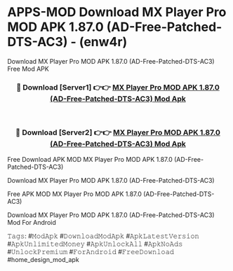 # APPS-MOD Download MX Player Pro MOD APK 1.87.0 (AD-Free-Patched-DTS-AC3) - (enw4r)
Download MX Player Pro MOD APK 1.87.0 (AD-Free-Patched-DTS-AC3) Free Mod APK

<div align="center">
<h3>🔴 Download [Server1] 👉👉 <a href="https://apk-comot.site?title=MX_Player_Pro_MOD_APK_1.87.0_(AD-Free-Patched-DTS-AC3)">MX Player Pro MOD APK 1.87.0 (AD-Free-Patched-DTS-AC3) Mod Apk</a></h3><br>

<h3>🔴 Download [Server2] 👉👉 <a href="https://apk-comot.site?title=MX_Player_Pro_MOD_APK_1.87.0_(AD-Free-Patched-DTS-AC3)">MX Player Pro MOD APK 1.87.0 (AD-Free-Patched-DTS-AC3) Mod Apk</a></h3>
</div>


Free Download APK MOD MX Player Pro MOD APK 1.87.0 (AD-Free-Patched-DTS-AC3)

Download MX Player Pro MOD APK 1.87.0 (AD-Free-Patched-DTS-AC3) 

Free APK MOD MX Player Pro MOD APK 1.87.0 (AD-Free-Patched-DTS-AC3) 

Download MX Player Pro MOD APK 1.87.0 (AD-Free-Patched-DTS-AC3) Mod For Android

𝚃𝚊𝚐𝚜: #𝙼𝚘𝚍𝙰𝚙𝚔 #𝙳𝚘𝚠𝚗𝚕𝚘𝚊𝚍𝙼𝚘𝚍𝙰𝚙𝚔 #𝙰𝚙𝚔𝙻𝚊𝚝𝚎𝚜𝚝𝚅𝚎𝚛𝚜𝚒𝚘𝚗 #𝙰𝚙𝚔𝚄𝚗𝚕𝚒𝚖𝚒𝚝𝚎𝚍𝙼𝚘𝚗𝚎𝚢 #𝙰𝚙𝚔𝚄𝚗𝚕𝚘𝚌𝚔𝙰𝚕𝚕 #𝙰𝚙𝚔𝙽𝚘𝙰𝚍𝚜 #𝚄𝚗𝚕𝚘𝚌𝚔𝙿𝚛𝚎𝚖𝚒𝚞𝚖 #𝙵𝚘𝚛𝙰𝚗𝚍𝚛𝚘𝚒𝚍 #𝙵𝚛𝚎𝚎𝙳𝚘𝚠𝚗𝚕𝚘𝚊𝚍 #home_design_mod_apk